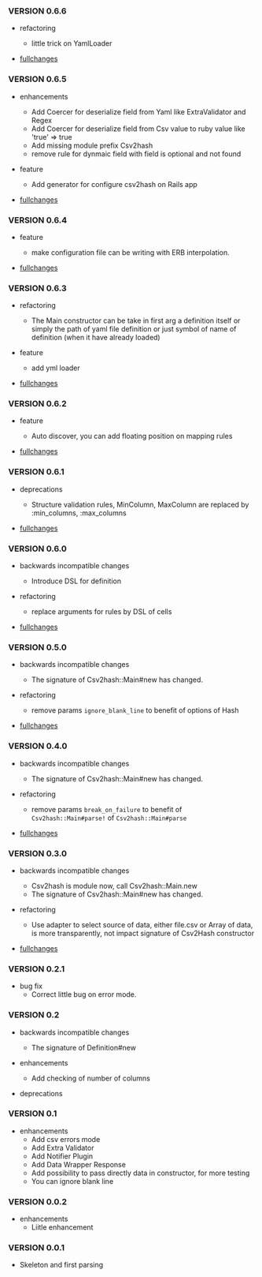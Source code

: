 ### VERSION 0.6.6

* refactoring
  * little trick on YamlLoader

* [fullchanges](https://github.com/FinalCAD/csv2hash/pull/17)

### VERSION 0.6.5

* enhancements
  * Add Coercer for deserialize field from Yaml like ExtraValidator and Regex
  * Add Coercer for deserialize field from Csv value to ruby value like 'true' => true
  * Add missing module prefix Csv2hash
  * remove rule for dynmaic field with field is optional and not found

* feature
  * Add generator for configure csv2hash on Rails app

* [fullchanges](https://github.com/FinalCAD/csv2hash/pull/16)

### VERSION 0.6.4

* feature
  * make configuration file can be writing with ERB interpolation.

* [fullchanges](https://github.com/FinalCAD/csv2hash/pull/15)

### VERSION 0.6.3

* refactoring
  * The Main constructor can be take in first arg a definition itself or simply the path of yaml file definition or just symbol of name of definition (when it have already loaded)

* feature
  * add yml loader

* [fullchanges](https://github.com/FinalCAD/csv2hash/pull/14)

### VERSION 0.6.2

* feature
  * Auto discover, you can add floating position on mapping rules

* [fullchanges](https://github.com/FinalCAD/csv2hash/pull/12)

### VERSION 0.6.1

* deprecations
  * Structure validation rules, MinColumn, MaxColumn are replaced by :min_columns, :max_columns

* [fullchanges](https://github.com/FinalCAD/csv2hash/pull/11)

### VERSION 0.6.0

* backwards incompatible changes
  * Introduce DSL for definition

* refactoring
  * replace arguments for rules by DSL of cells

* [fullchanges](https://github.com/FinalCAD/csv2hash/pull/10)

### VERSION 0.5.0

* backwards incompatible changes
  * The signature of Csv2hash::Main#new has changed.

* refactoring
  * remove params ``` ignore_blank_line ``` to benefit of options of Hash

* [fullchanges](https://github.com/FinalCAD/csv2hash/pull/9)

### VERSION 0.4.0

* backwards incompatible changes
  * The signature of Csv2hash::Main#new has changed.

* refactoring
  * remove params ``` break_on_failure ``` to benefit of ``` Csv2hash::Main#parse! ``` of ``` Csv2hash::Main#parse ```

* [fullchanges](https://github.com/FinalCAD/csv2hash/pull/8)

### VERSION 0.3.0

* backwards incompatible changes
  * Csv2hash is module now, call Csv2hash::Main.new
  * The signature of Csv2hash::Main#new has changed.

* refactoring
  * Use adapter to select source of data, either file.csv or Array of data, is more transparently, not impact signature of Csv2Hash constructor

* [fullchanges](https://github.com/FinalCAD/csv2hash/pull/7)

### VERSION 0.2.1

* bug fix
  * Correct little bug on error mode.

### VERSION 0.2

* backwards incompatible changes
  * The signature of Definition#new

* enhancements
  * Add checking of number of columns

* deprecations

### VERSION 0.1

* enhancements
  * Add csv errors mode
  * Add Extra Validator
  * Add Notifier Plugin
  * Add Data Wrapper Response
  * Add possibility to pass directly data in constructor, for more testing
  * You can ignore blank line

### VERSION 0.0.2

* enhancements
  * Liitle enhancement

### VERSION 0.0.1

* Skeleton and first parsing
